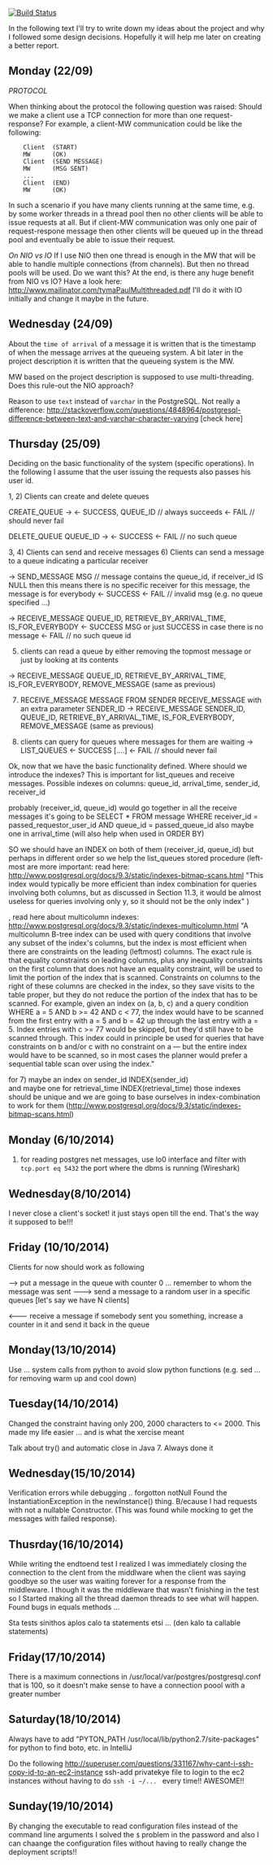 [![Build Status](https://magnum.travis-ci.com/insumity/mepas.svg?token=zwxMV6HFTjurdrTshKys&branch=master)](https://magnum.travis-ci.com/insumity/mepas)




In the following text I'll try to write down my ideas about the project and why
I followed some design decisions. Hopefully it will help me later on creating
a better report.

Monday (22/09)
--------------

*PROTOCOL*

When thinking about the protocol the following question was raised:
Should we make a client use a TCP connection for more than one request-response?
For example, a client-MW communication could be like the following:
```
    Client  (START)
    MW      (OK)
    Client  (SEND MESSAGE)
    MW      (MSG SENT)
    ...
    Client  (END)
    MW      (OK)
```
In such a scenario if you have many clients running at the same time, e.g. by
some worker threads in a thread pool then no other clients will be able to issue
requests at all. But if client-MW communication was only one pair of request-respone message
then other clients will be queued up in the thread pool and eventually be able to issue
their request.

*On NIO vs IO*
If I use NIO then one thread is enough in the MW that will be able to handle multiple
connections (from channels). But then no thread pools will be used. Do we want this?
At the end, is there any huge benefit from NIO vs IO? Have a look here: 
http://www.mailinator.com/tymaPaulMultithreaded.pdf
I'll do it with IO initially and change it maybe in the future.


Wednesday (24/09)
-----------------

About the `time of arrival` of a message it is written that is the timestamp of when
the message arrives at the queueing system. A bit later in the project description it
is written that the queueing system is the MW. 

MW based on the project description is supposed to use multi-threading. Does this rule-out
the NIO approach?

Reason to use `text` instead of `varchar` in the PostgreSQL. Not really a difference:
http://stackoverflow.com/questions/4848964/postgresql-difference-between-text-and-varchar-character-varying
[check here]


Thursday (25/09)
----------------

Deciding on the basic functionality of the system (specific operations).
In the following I assume that the user issuing the requests also passes
his user id.

1, 2) Clients can create and delete queues

CREATE_QUEUE ->
<- SUCCESS, QUEUE_ID // always succeeds
<- FAIL // should never fail

DELETE_QUEUE QUEUE_ID ->
<- SUCCESS 
<- FAIL // no such queue

3, 4) Clients can send and receive messages
6) Clients can send a message to a queue indicating a particular receiver

-> SEND_MESSAGE MSG // message contains the queue_id, if receiver_id IS NULL then this means there
is no specific receiver for this message, the message is for everybody
<- SUCCESS
<- FAIL // invalid msg (e.g. no queue specified ...)

-> RECEIVE_MESSAGE QUEUE_ID, RETRIEVE_BY_ARRIVAL_TIME, IS_FOR_EVERYBODY
<- SUCCESS MSG or just SUCCESS in case there is no message 
<- FAIL // no such queue id

5) clients can read a queue by either removing the topmost message or just by looking
at its contents

-> RECEIVE_MESSAGE QUEUE_ID, RETRIEVE_BY_ARRIVAL_TIME, IS_FOR_EVERYBODY, REMOVE_MESSAGE
(same as previous)

7) RECEIVE_MESSAGE MESSAGE FROM SENDER RECEIVE_MESSAGE with an extra parameter SENDER_ID
-> RECEIVE_MESSAGE SENDER_ID, QUEUE_ID, RETRIEVE_BY_ARRIVAL_TIME, IS_FOR_EVERYBODY, REMOVE_MESSAGE
(same as previous)

8) clients can query for queues where messages for them are waiting
-> LIST_QUEUES
<- SUCCESS [....]
<- FAIL // should never fail


Ok, now that we have the basic functionality defined. Where should we introduce the indexes?
This is important for list_queues and receive messages.
Possible indexes on columns:
queue_id, arrival_time, sender_id, receiver_id

probably (receiver_id, queue_id) would go together in all the receive messages it's going
to be SELECT * FROM message WHERE receiver_id = passed_requestor_user_id AND queue_id = passed_queue_id
also maybe one in arrival_time (will also help when used in ORDER BY)

SO we should have an INDEX on both of them (receiver_id, queue_id) but perhaps in different order
so we help the list_queues stored procedure (left-most are more important: read here: http://www.postgresql.org/docs/9.3/static/indexes-bitmap-scans.html
 "This index would typically be more efficient than index combination for queries involving both columns, but as discussed in Section 11.3, it would be almost useless for queries involving only y, so it should not be the only index"
 )

, read here about multicolumn indexes:
http://www.postgresql.org/docs/9.3/static/indexes-multicolumn.html
"A multicolumn B-tree index can be used with query conditions that involve any subset of the index's columns, but the index is 
most efficient when there are constraints on the leading (leftmost) columns. The exact rule is that equality constraints on
leading columns, plus any inequality constraints on the first column that does not have an equality constraint, will be used 
to limit the portion of the index that is scanned. Constraints on columns to the right of these columns are checked in the index, 
so they save visits to the table proper, but they do not reduce the portion of the index that has to be scanned. For example, given 
an index on (a, b, c) and a query condition WHERE a = 5 AND b >= 42 AND c < 77, the index would have to be scanned from the first 
entry with a = 5 and b = 42 up through the last entry with a = 5. Index entries with c >= 77 would be skipped, but they'd still 
have to be scanned through. This index could in principle be used for queries that have constraints on b and/or c with no 
constraint on a — but the entire index would have to be scanned, so in most cases the planner would prefer a sequential 
table scan over using the index."


for 7) maybe an index on sender_id INDEX(sender_id)  
and maybe one for retrieval_time  INDEX(retrieval_time)
those indexes should be unique and we are going to base ourselves in index-combination to work for them 
(http://www.postgresql.org/docs/9.3/static/indexes-bitmap-scans.html)




Monday (6/10/2014)
------------------
1) for reading postgres net messages, use lo0 interface and filter with `tcp.port eq 5432` the port
where the dbms is running (Wireshark) 

Wednesday(8/10/2014)
--------------------
I never close a client's socket! it just stays open till the end.
That's the way it supposed to be!!!

Friday (10/10/2014)
-------------------
Clients for now should work as following

--> put a message in the queue with counter 0 ... remember to whom the message was sent
---> send a message to a random user in a specific queues [let's say we have N clients]

<--- receive a message if somebody sent you something, increase a counter in it and
 send it back in the queue

Monday(13/10/2014)
------------------
Use ... system calls from python to avoid slow python functions (e.g. sed ... for
removing warm up and cool down)

Tuesday(14/10/2014)
-------------------
Changed the constraint having only 200, 2000 characters to <= 2000. This made
my life easier ... and is what the xercise meant

Talk about try() and automatic close in Java 7. Always done it

Wednesday(15/10/2014)
---------------------
Verification errors while debugging .. forgotton notNull
Found the InstantiationException in the newInstance() thing. B/ecause I had
requests with not a nullable Constructor. (This was found while mocking 
to get the messages with failed response).

Thusrday(16/10/2014)
--------------------
While writing the endtoend test I realized I was immediately closing
the connection to the clent from the middlware when the client was saying goodbye
so the user was waiting forever for a response from the middleware. I though
it was the middleware that wasn't finishing in the test so I Started making
all the thread daemon threads to see what will happen.
Found bugs in equals methods ...   

Sta tests sinithos aplos calo ta statements etsi ...  (den kalo ta callable
statements)

Friday(17/10/2014)
------------------
There is a maximum connections in /usr/local/var/postgres/postgresql.conf
that is 100, so it doesn't make sense to have a connection poool
with a greater number

Saturday(18/10/2014)
--------------------
Always have to add "PYTON_PATH /usr/local/lib/python2.7/site-packages" for
python to find boto, etc. in IntelliJ 


Do the following http://superuser.com/questions/331167/why-cant-i-ssh-copy-id-to-an-ec2-instance
ssh-add privatekye file to login to the ec2 instances without having to do `ssh -i ~/... ` every time!!
AWESOME!!


Sunday(19/10/2014)
------------------
By changing the executable to read configuration files instead of the command line arguments I solved
the `$` problem in the password and also I can chaange the configuration files without having to really
change the deployment scripts!!